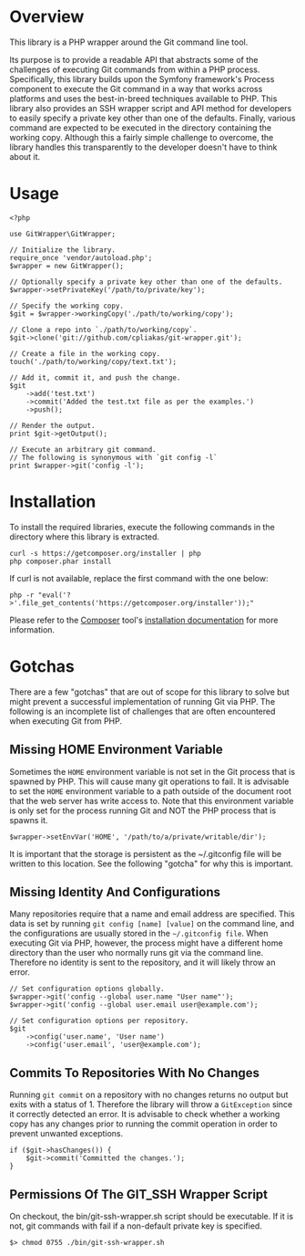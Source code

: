 Overview
========

This library is a PHP wrapper around the Git command line tool.

Its purpose is to provide a readable API that abstracts some of the challenges
of executing Git commands from within a PHP process. Specifically, this library
builds upon the Symfony framework's Process component to execute the Git command
in a way that works across platforms and uses the best-in-breed techniques
available to PHP. This library also provides an SSH wrapper script and API
method for developers to easily specify a private key other than one of the
defaults. Finally, various command are expected to be executed in the directory
containing the working copy. Although this a fairly simple challenge to
overcome, the library handles this transparently to the developer doesn't have
to think about it.

Usage
=====

    <?php

    use GitWrapper\GitWrapper;

    // Initialize the library.
    require_once 'vendor/autoload.php';
    $wrapper = new GitWrapper();

    // Optionally specify a private key other than one of the defaults.
    $wrapper->setPrivateKey('/path/to/private/key');

    // Specify the working copy.
    $git = $wrapper->workingCopy('./path/to/working/copy');

    // Clone a repo into `./path/to/working/copy`.
    $git->clone('git://github.com/cpliakas/git-wrapper.git');

    // Create a file in the working copy.
    touch('./path/to/working/copy/text.txt');

    // Add it, commit it, and push the change.
    $git
        ->add('test.txt')
        ->commit('Added the test.txt file as per the examples.')
        ->push();

    // Render the output.
    print $git->getOutput();

    // Execute an arbitrary git command.
    // The following is synonymous with `git config -l`
    print $wrapper->git('config -l');

Installation
============

To install the required libraries, execute the following commands in the
directory where this library is extracted.

    curl -s https://getcomposer.org/installer | php
    php composer.phar install

If curl is not available, replace the first command with the one below:

    php -r "eval('?>'.file_get_contents('https://getcomposer.org/installer'));"

Please refer to the [Composer](http://getcomposer.org/) tool's
[installation documentation](http://getcomposer.org/doc/00-intro.md#installation-nix)
for more information.

Gotchas
=======

There are a few "gotchas" that are out of scope for this library to solve but
might prevent a successful implementation of running Git via PHP. The following
is an incomplete list of challenges that are often encountered when executing
Git from PHP.

Missing HOME Environment Variable
---------------------------------

Sometimes the `HOME` environment variable is not set in the Git process that is
spawned by PHP. This will cause many git operations to fail. It is advisable to
set the `HOME` environment variable to a path outside of the document root that
the web server has write access to. Note that this environment variable is only
set for the process running Git and NOT the PHP process that is spawns it.

    $wrapper->setEnvVar('HOME', '/path/to/a/private/writable/dir');

It is important that the storage is persistent as the ~/.gitconfig file will be
written to this location. See the following "gotcha" for why this is important.

Missing Identity And Configurations
-----------------------------------

Many repositories require that a name and email address are specified. This data
is set by running `git config [name] [value]` on the command line, and the
configurations are usually stored in the `~/.gitconfig file`. When executing Git
via PHP, however, the process might have a different home directory than the
user who normally runs git via the command line. Therefore no identity is sent
to the repository, and it will likely throw an error.

    // Set configuration options globally.
    $wrapper->git('config --global user.name "User name"');
    $wrapper->git('config --global user.email user@example.com');

    // Set configuration options per repository.
    $git
        ->config('user.name', 'User name')
        ->config('user.email', 'user@example.com');

Commits To Repositories With No Changes
---------------------------------------

Running `git commit` on a repository with no changes returns no output but exits
with a status of 1. Therefore the library will throw a `GitException` since it
correctly detected an error. It is advisable to check whether a working copy has
any changes prior to running the commit operation in order to prevent unwanted
exceptions.

    if ($git->hasChanges()) {
        $git->commit('Committed the changes.');
    }

Permissions Of The GIT_SSH Wrapper Script
----------------------------------------

On checkout, the bin/git-ssh-wrapper.sh script should be executable. If it is
not, git commands with fail if a non-default private key is specified.

    $> chmod 0755 ./bin/git-ssh-wrapper.sh